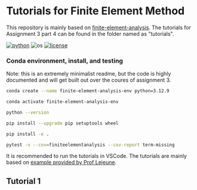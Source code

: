 # Tutorials for Finite Element Method

This repository is mainly based on [finite-element-analysis](https://github.com/Lejeune-Lab-Graduate-Course-Materials/finite-element-analysis). The tutorials for Assignment 3 part 4 can be found in the folder named as "tutorials".

[![python](https://img.shields.io/badge/python-3.12-blue.svg)](https://www.python.org/)
![os](https://img.shields.io/badge/os-ubuntu%20|%20macos%20|%20windows-blue.svg)
[![license](https://img.shields.io/badge/license-MIT-green.svg)](https://github.com/sandialabs/sibl#license)


### Conda environment, install, and testing

Note: this is an extremely minimalist readme, but the code is highly documented and will get built out over the coures of assignment 3.

```bash
conda create --name finite-element-analysis-env python=3.12.9
```

```bash
conda activate finite-element-analysis-env
```

```bash
python --version
```

```bash
pip install --upgrade pip setuptools wheel
```

```bash
pip install -e .
```

```bash
pytest -v --cov=finiteelementanalysis --cov-report term-missing
```

It is recommended to run the tutorials in VSCode. The tutorials are mainly based on [example provided by Prof Lejeune](https://github.com/Lejeune-Lab-Graduate-Course-Materials/finite-element-analysis/blob/main/tutorials/full_code_example_2.py).

## Tutorial 1
